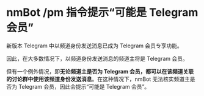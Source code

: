 # nmBot /pm 指令提示“可能是 Telegram 会员”

新版本 Telegram 中以频道身份发送消息已成为 Telegram 会员专享功能。  

因此，在大多数情况下，以频道身份发送消息的频道主将是 Telegram 会员。  

但有一个例外情况，即**无论频道主是否为 Telegram 会员，都可以在该频道关联的讨论群中使用该频道身份发送消息**。在这种情况下，nmBot 无法核实频道主是否为 Telegram 会员，因此会提示“可能是 Telegram 会员”。